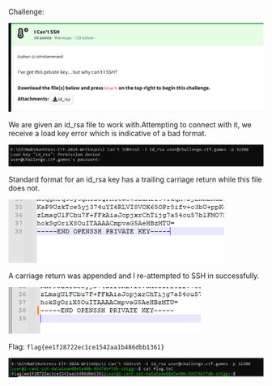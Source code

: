 Challenge:

![Alt text](images/1.Challenge.PNG)

We are given an id_rsa file to work with.Attempting to connect with it, we receive a load key error which is indicative of a bad format.

![Alt text](images/3.ssh_loadkey_error.PNG)

Standard format for an id_rsa key has a trailing carriage return while this file does not.

![Alt text](images/2.id_rsa.PNG)

A carriage return was appended and I re-attempted to SSH in successfully.

![Alt text](images/4.updated_idrsa.PNG)

Flag:  ```flag{ee1f28722ec1ce1542aa1b486dbb1361}```

![Alt text](images/5.flag.PNG)
